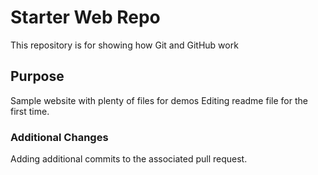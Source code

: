 # Starter Web Repo

This repository is for showing how Git and GitHub work

## Purpose

Sample website with plenty of files for demos
Editing readme file for the first time.

### Additional Changes
Adding additional commits to the associated pull request.